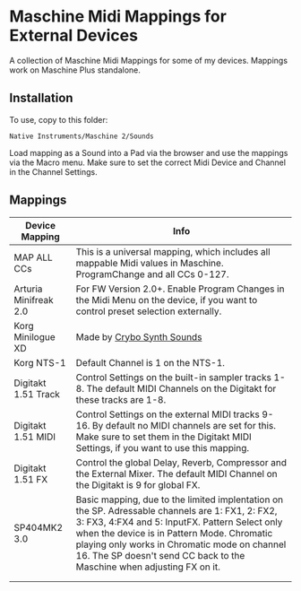 # Maschine Midi Mappings for External Devices

A collection of Maschine Midi Mappings for some of my devices. Mappings work on Maschine Plus standalone.

## Installation

To use, copy to this folder:

`Native Instruments/Maschine 2/Sounds`

Load mapping as a Sound into a Pad via the browser and use the mappings via the Macro menu. Make sure to set the correct Midi Device and Channel in the Channel Settings.

## Mappings

| Device Mapping        | Info                                                                                                                                                                                                                                                                                                                       |
| --------------------- | -------------------------------------------------------------------------------------------------------------------------------------------------------------------------------------------------------------------------------------------------------------------------------------------------------------------------- |
| MAP ALL CCs           | This is a universal mapping, which includes all mappable Midi values in Maschine. ProgramChange and all CCs 0-127.                                                                                                                                                                                                         |
| Arturia Minifreak 2.0 | For FW Version 2.0+. Enable Program Changes in the Midi Menu on the device, if you want to control preset selection externally.                                                                                                                                                                                            |
| Korg Minilogue XD     | Made by [Crybo Synth Sounds](https://www.youtube.com/watch?v=iT-_8rAE6-A)                                                                                                                                                                                                                                                  |
| Korg NTS-1            | Default Channel is 1 on the NTS-1.                                                                                                                                                                                                                                                                                         |
| Digitakt 1.51 Track   | Control Settings on the built-in sampler tracks 1-8. The default MIDI Channels on the Digitakt for these tracks are 1-8.                                                                                                                                                                                                   |
| Digitakt 1.51 MIDI    | Control Settings on the external MIDI tracks 9-16. By default no MIDI channels are set for this. Make sure to set them in the Digitakt MIDI Settings, if you want to use this mapping.                                                                                                                                     |
| Digitakt 1.51 FX      | Control the global Delay, Reverb, Compressor and the External Mixer. The default MIDI Channel on the Digitakt is 9 for global FX.                                                                                                                                                                                          |
| SP404MK2 3.0          | Basic mapping, due to the limited implentation on the SP. Adressable channels are 1: FX1, 2: FX2, 3: FX3, 4:FX4 and 5: InputFX. Pattern Select only when the device is in Pattern Mode. Chromatic playing only works in Chromatic mode on channel 16. The SP doesn't send CC back to the Maschine when adjusting FX on it. |
|                       |                                                                                                                                                                                                                                                                                                                            |
|                       |                                                                                                                                                                                                                                                                                                                            |
